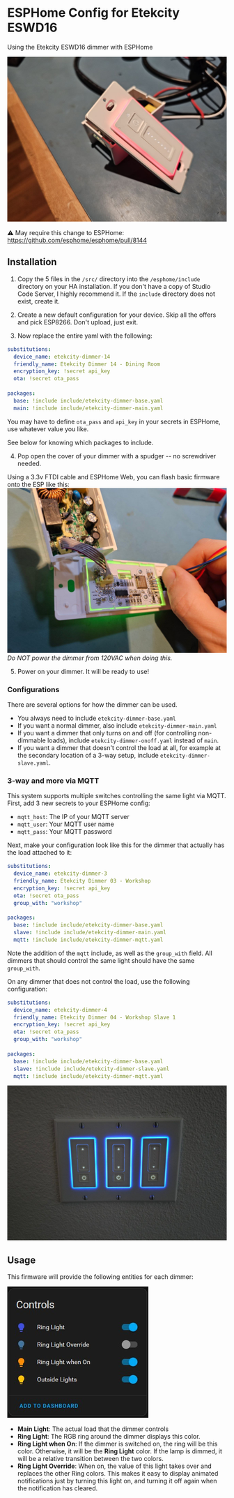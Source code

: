 # ESPHome Config for Etekcity ESWD16

Using the Etekcity ESWD16 dimmer with ESPHome

![dimmer2.jpg](photos%2Fdimmer2.jpg)

⚠ May require this change to ESPHome:
https://github.com/esphome/esphome/pull/8144

## Installation

1. Copy the 5 files in the `/src/` directory into the `/esphome/include` directory on your HA installation. 
If you don't have a copy of Studio Code Server, I highly recommend it.  If the `include` directory does not exist, create it.

2. Create a new default configuration for your device.  Skip all the offers and pick ESP8266.  Don't upload, just exit.

3. Now replace the entire yaml with the following:
```yaml
substitutions:
  device_name: etekcity-dimmer-14
  friendly_name: Etekcity Dimmer 14 - Dining Room
  encryption_key: !secret api_key
  ota: !secret ota_pass
  
packages:
  base: !include include/etekcity-dimmer-base.yaml
  main: !include include/etekcity-dimmer-main.yaml
```

You may have to define `ota_pass` and `api_key` in your secrets in ESPHome, use whatever value you like. 

See below for knowing which packages to include.

4. Pop open the cover of your dimmer with a spudger -- no screwdriver needed.

Using a 3.3v FTDI cable and ESPHome Web, you can flash basic firmware onto the ESP like this:
![flashing.jpg](photos%2Fflashing.jpg)
*Do NOT power the dimmer from 120VAC when doing this.*

5. Power on your dimmer.  It will be ready to use!

### Configurations

There are several options for how the dimmer can be used.
- You always need to include `etekcity-dimmer-base.yaml`
- If you want a normal dimmer, also include `etekcity-dimmer-main.yaml`
- If you want a dimmer that only turns on and off (for controlling non-dimmable loads), include `etekcity-dimmer-onoff.yaml` instead of `main`.
- If you want a dimmer that doesn't control the load at all, for example at the secondary location of a 3-way setup, include `etekcity-dimmer-slave.yaml`.

### 3-way and more via MQTT
This system supports multiple switches controlling the same light via MQTT.
First, add 3 new secrets to your ESPHome config:
- `mqtt_host`: The IP of your MQTT server
- `mqtt_user`: Your MQTT user name
- `mqtt_pass`: Your MQTT password

Next, make your configuration look like this for the dimmer that actually has the load attached to it:
```yaml
substitutions:
  device_name: etekcity-dimmer-3
  friendly_name: Etekcity Dimmer 03 - Workshop
  encryption_key: !secret api_key
  ota: !secret ota_pass
  group_with: "workshop"
  
packages:
  base: !include include/etekcity-dimmer-base.yaml
  slave: !include include/etekcity-dimmer-main.yaml
  mqtt: !include include/etekcity-dimmer-mqtt.yaml
```

Note the addition of the `mqtt` include, as well as the `group_with` field. All dimmers that should control the same light should have the same `group_with`.

On any dimmer that does not control the load, use the following configuration:
```yaml
substitutions:
  device_name: etekcity-dimmer-4
  friendly_name: Etekcity Dimmer 04 - Workshop Slave 1
  encryption_key: !secret api_key
  ota: !secret ota_pass
  group_with: "workshop"

packages:
  base: !include include/etekcity-dimmer-base.yaml
  slave: !include include/etekcity-dimmer-slave.yaml
  mqtt: !include include/etekcity-dimmer-mqtt.yaml
```

![wall.jpg](photos%2Fwall.jpg)

## Usage

This firmware will provide the following entities for each dimmer:

![devices.jpg](photos%2Fdevices.jpg)

- **Main Light**: The actual load that the dimmer controls
- **Ring Light**: The RGB ring around the dimmer displays this color.
- **Ring Light when On**: If the dimmer is switched on, the ring will be this color. Otherwise, it will be the **Ring Light** color.  If the lamp is dimmed, it will be a relative transition between the two colors.
- **Ring Light Override**: When on, the value of this light takes over and replaces the other Ring colors.  This makes it easy to display animated notifications just by turning this light on, and turning it off again when the notification has cleared. 